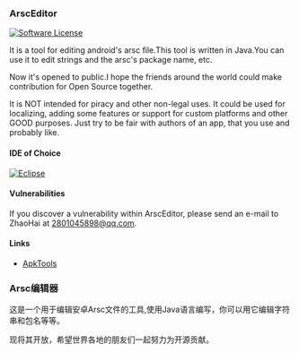 ### ArscEditor

[![Software License](https://img.shields.io/badge/license-Apache%202.0-brightgreen.svg)](https://github.com/seaase/ArscEditor/blob/master/LICENSE)

It is a tool for editing android's arsc file.This tool is written in Java.You can use it to edit strings and the arsc's package name, etc.

Now it's opened to public.I hope the friends around the world could make contribution for Open Source together.

It is NOT intended for piracy and other non-legal uses. It could be used for localizing, adding some features or support for custom platforms and other GOOD purposes. Just try to be fair with authors of an app, that you use and probably like.


#### IDE of Choice

[![Eclipse](https://avatars1.githubusercontent.com/u/56974?v=4)](http://www.eclipse.org/)

#### Vulnerabilities

If you discover a vulnerability within ArscEditor, please send an e-mail to ZhaoHai at 2801045898@qq.com.

#### Links
- [ApkTools](https://github.com/iBotPeaches/Apktool)

### Arsc编辑器
这是一个用于编辑安卓Arsc文件的工具,使用Java语言编写，你可以用它编辑字符串和包名等等。

现将其开放，希望世界各地的朋友们一起努力为开源贡献。
